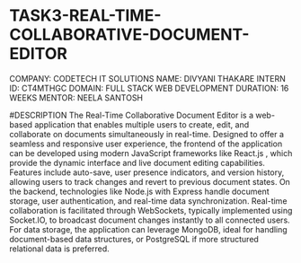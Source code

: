 # TASK3-REAL-TIME-COLLABORATIVE-DOCUMENT-EDITOR
COMPANY: CODETECH IT SOLUTIONS
NAME: DIVYANI THAKARE 
INTERN ID: CT4MTHGC
DOMAIN: FULL STACK WEB DEVELOPMENT
DURATION: 16 WEEKS 
MENTOR: NEELA SANTOSH

#DESCRIPTION
The Real-Time Collaborative Document Editor is a web-based application that enables multiple users to create, edit, and collaborate on documents simultaneously in real-time. Designed to offer a seamless and responsive user experience, the frontend of the application can be developed using modern JavaScript frameworks like React.js , which provide the dynamic interface and live document editing capabilities. Features include auto-save, user presence indicators, and version history, allowing users to track changes and revert to previous document states.
On the backend, technologies like Node.js with Express handle document storage, user authentication, and real-time data synchronization. Real-time collaboration is facilitated through WebSockets, typically implemented using Socket.IO, to broadcast document changes instantly to all connected users. For data storage, the application can leverage MongoDB, ideal for handling document-based data structures, or PostgreSQL if more structured relational data is preferred.
